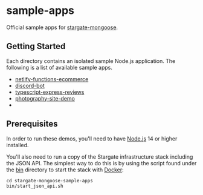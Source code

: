 # sample-apps

Official sample apps for [stargate-mongoose](https://npmjs.com/package/stargate-mongoose).

## Getting Started

Each directory contains an isolated sample Node.js application.
The following is a list of available sample apps.

* [netlify-functions-ecommerce](netlify-functions-ecommerce)
* [discord-bot](discord-bot)
* [typescript-express-reviews](typescript-express-reviews)
* [photography-site-demo](photography-site-demo.js)
* 

## Prerequisites

In order to run these demos, you'll need to have [Node.js](https://nodejs.org) 14 or higher installed. 

You'll also need to run a copy of the Stargate infrastructure stack including the JSON API. 
The simplest way to do this is by using the script found under the [bin](bin) directory 
to start the stack with [Docker](https://docker.com):

```
cd stargate-mongoose-sample-apps 
bin/start_json_api.sh
```
